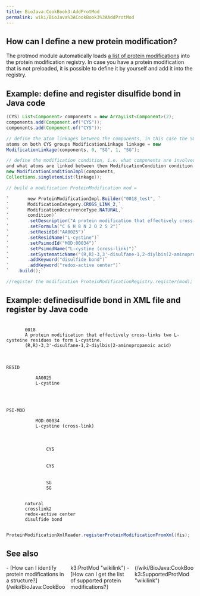 ```yaml
---
title: BioJava:CookBook3:AddProtMod
permalink: wiki/BioJava%3ACookBook3%3AAddProtMod
---
```


How can I define a new protein modification?
--------------------------------------------

The protmod module automatically loads [a list of protein
modifications](/wiki/BioJava:CookBook3:SupportedProtMod "wikilink") into the
protein modification registry. In case you have a protein modification
that is not preloaded, it is possible to define it by yourself and add
it into the registry.

Example: define and register disulfide bond in Java code
--------------------------------------------------------

```java // define the involved components, in this case two cystines
(CYS) List<Component> components = new ArrayList<Component>(2);
components.add(Component.of("CYS"));
components.add(Component.of("CYS"));

// define the atom linkages between the components, in this case the SG
atoms on both CYS groups ModificationLinkage linkage = new
ModificationLinkage(components, 0, "SG", 1, "SG");

// define the modification condition, i.e. what components are involved
and what atoms are linked between them ModificationCondition condition =
new ModificationConditionImpl(components,
Collections.singletonList(linkage));

// build a modification ProteinModification mod =

`       new ProteinModificationImpl.Builder("0018_test", `  
`       ModificationCategory.CROSS_LINK_2,`  
`       ModificationOccurrenceType.NATURAL,`  
`       condition)`  
`       .setDescription("A protein modification that effectively cross-links two L-cysteine residues to form L-cystine.")`  
`       .setFormula("C 6 H 8 N 2 O 2 S 2")`  
`       .setResidId("AA0025")`  
`       .setResidName("L-cystine")`  
`       .setPsimodId("MOD:00034")`  
`       .setPsimodName("L-cystine (cross-link)")`  
`       .setSystematicName("(R,R)-3,3'-disulfane-1,2-diylbis(2-aminopropanoic acid)")`  
`       .addKeyword("disulfide bond")`  
`       .addKeyword("redox-active center")`  
`   .build();`

//register the modification ProteinModificationRegistry.register(mod);
```

Example: definedisulfide bond in XML file and register by Java code
-------------------------------------------------------------------

<xml> <ProteinModifications>

`   `<Entry>  
`       `<Id>`0018`</Id>  
`       `<Description>`A protein modification that effectively cross-links two L-cysteine residues to form L-cystine.`</Description>  
`       `<SystematicName>`(R,R)-3,3'-disulfane-1,2-diylbis(2-aminopropanoic acid)`</SystematicName>  
`       `<CrossReference>  
`           `

    RESID

`           `<Id>`AA0025`</Id>  
`           `<Name>`L-cystine`</Name>  
`       `</CrossReference>  
`       `<CrossReference>  
`           `

    PSI-MOD

`           `<Id>`MOD:00034`</Id>  
`           `<Name>`L-cystine (cross-link)`</Name>  
`       `</CrossReference>  
`       `<Condition>  
`           `<Component component="1">  
`               `<Id source="PDBCC">`CYS`</Id>  
`           `</Component>  
`           `<Component component="2">  
`               `<Id source="PDBCC">`CYS`</Id>  
`           `</Component>  
`           `<Bond>  
`               `<Atom component="1">`SG`</Atom>  
`               `<Atom component="2">`SG`</Atom>  
`           `</Bond>  
`       `</Condition>  
`       `<Occurrence>`natural`</Occurrence>  
`       `<Category>`crosslink2`</Category>  
`       `<Keyword>`redox-active center`</Keyword>  
`       `<Keyword>`disulfide bond`</Keyword>  
`   `</Entry>

</ProteinModifications> </xml>

```java FileInputStream fis = new FileInputStream("path/to/file");
ProteinModificationXmlReader.registerProteinModificationFromXml(fis);
```

See also
--------

<div style="-moz-column-count:3; column-count:3;">
-   [How can I identify protein modifications in a
    structure?](/wiki/BioJava:CookBook3:ProtMod "wikilink")
-   [How can I get the list of supported protein
    modifications?](/wiki/BioJava:CookBook3:SupportedProtMod "wikilink")

</div>


